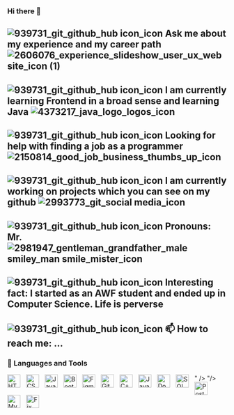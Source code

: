 ### Hi there 👋

## ![939731_git_github_hub icon_icon](https://github.com/SebastianK2000/SebastianK2000/assets/127401994/fa2b2940-00d1-484d-a3c7-52ccc8f8f3e5) Ask me about my experience and my career path ![2606076_experience_slideshow_user_ux_website_icon (1)](https://github.com/SebastianK2000/SebastianK2000/assets/127401994/d41bab3c-e68a-47ea-a441-761f379ffede)
## ![939731_git_github_hub icon_icon](https://github.com/SebastianK2000/SebastianK2000/assets/127401994/fa2b2940-00d1-484d-a3c7-52ccc8f8f3e5) I am currently learning Frontend in a broad sense and learning Java ![4373217_java_logo_logos_icon](https://github.com/SebastianK2000/SebastianK2000/assets/127401994/966ed175-2464-42bd-bdbf-da5ab438616b)
## ![939731_git_github_hub icon_icon](https://github.com/SebastianK2000/SebastianK2000/assets/127401994/fa2b2940-00d1-484d-a3c7-52ccc8f8f3e5) Looking for help with finding a job as a programmer ![2150814_good_job_business_thumbs_up_icon](https://github.com/SebastianK2000/SebastianK2000/assets/127401994/8b1ef71d-1b45-4e2b-82ed-34e328e75d19)
## ![939731_git_github_hub icon_icon](https://github.com/SebastianK2000/SebastianK2000/assets/127401994/fa2b2940-00d1-484d-a3c7-52ccc8f8f3e5) I am currently working on projects which you can see on my github ![2993773_git_social media_icon](https://github.com/SebastianK2000/SebastianK2000/assets/127401994/d0bd19b2-ce36-45bf-99d7-c1b7f8b462c4)
## ![939731_git_github_hub icon_icon](https://github.com/SebastianK2000/SebastianK2000/assets/127401994/fa2b2940-00d1-484d-a3c7-52ccc8f8f3e5) Pronouns: Mr. ![2981947_gentleman_grandfather_male smiley_man smile_mister_icon](https://github.com/SebastianK2000/SebastianK2000/assets/127401994/e024897e-18bd-484a-9afa-dca4e81d62a6)
## ![939731_git_github_hub icon_icon](https://github.com/SebastianK2000/SebastianK2000/assets/127401994/fa2b2940-00d1-484d-a3c7-52ccc8f8f3e5) Interesting fact: I started as an AWF student and ended up in Computer Science. Life is perverse
## ![939731_git_github_hub icon_icon](https://github.com/SebastianK2000/SebastianK2000/assets/127401994/fa2b2940-00d1-484d-a3c7-52ccc8f8f3e5) 📫 How to reach me: ...


### 🧰 Languages and Tools

<img align="left" alt="HTML" width="30px" style="padding-right:10px;" src="https://cdn.jsdelivr.net/gh/devicons/devicon/icons/html5/html5-plain.svg" />
<img align="left" alt="CSS" width="30px" style="padding-right:10px;" src="https://cdn.jsdelivr.net/gh/devicons/devicon/icons/css3/css3-plain.svg" />
" />
<img align="left" alt="JavaScript" width="30px" style="padding-right:10px;" src="https://cdn.jsdelivr.net/gh/devicons/devicon/icons/javascript/javascript-plain.svg" />
"/>
<img align="left" alt="Bootstrap" width="30px" style="padding-right:10px;" src="![8546808_bootstrap_icon](https://github.com/SebastianK2000/SebastianK2000/assets/127401994/3c922f39-a03c-4ae0-9da5-b8bf00d9251e)"/>
<img align="left" alt="Figma" width="30px" style="padding-right:10px;" src="![7564187_figma_logo_brand_icon](https://github.com/SebastianK2000/SebastianK2000/assets/127401994/d2b849ce-f3b6-41b6-a31f-a7521255267a)"/>
<img align="left" alt="Git" width="30px" style="padding-right:10px;" src="https://cdn.jsdelivr.net/gh/devicons/devicon/icons/git/git-original.svg" />
<img align="left" alt="C++" width="30px" style="padding-right:10px;" src="![7564189_c_logo_plus plus_plus_+ +_icon](https://github.com/SebastianK2000/SebastianK2000/assets/127401994/46541b4b-a71c-413f-8c23-2d457449a9e9)"/>
<img align="left" alt="Java" width="30px" style="padding-right:10px;" src="https://cdn.jsdelivr.net/gh/devicons/devicon/icons/java/java-original.svg"/>
<img align="left" alt="Docker" width="30px" style="padding-right:10px;" src="![4373190_docker_logo_logos_icon](https://github.com/SebastianK2000/SebastianK2000/assets/127401994/3eb48554-7e56-48b4-9fb7-1d4de23e3984)"/>
<img align="left" alt="SQL" width="30px" style="padding-right:10px;" src="![7472322_sql_database_structured_query_language_icon](https://github.com/SebastianK2000/SebastianK2000/assets/127401994/930cb819-576c-44ec-bcf4-b2464b5ed3ca)"/>
<img align="left" alt="PostgreSQL" width="30px" style="padding-right:10px;" src="![4691328_postgresql_icon](https://github.com/SebastianK2000/SebastianK2000/assets/127401994/2a0e7f40-97bd-4599-bdb4-da6567619079)
"/>
<img align="left" alt="MySQL" width="30px" style="padding-right:10px;" src="![1012821_code_development_logo_mysql_icon](https://github.com/SebastianK2000/SebastianK2000/assets/127401994/725faf9a-f86a-4574-b16e-7a7ffd1da52b)"/>
<img align="left" alt="Fix bug" width="30px" style="padding-right:10px;" src="![5674994_beetle_bug_fix_qa_search_icon](https://github.com/SebastianK2000/SebastianK2000/assets/127401994/c63bac47-cb71-4933-9ee5-f41572a26058)"/>
<br />

#
